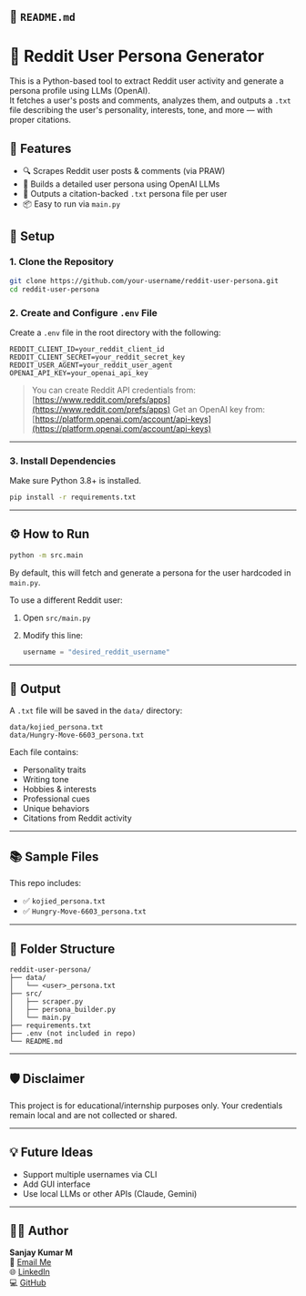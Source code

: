 
## 📄 `README.md`


# 🧠 Reddit User Persona Generator

This is a Python-based tool to extract Reddit user activity and generate a persona profile using LLMs (OpenAI).  
It fetches a user's posts and comments, analyzes them, and outputs a `.txt` file describing the user's personality, interests, tone, and more — with proper citations.


## 🚀 Features

- 🔍 Scrapes Reddit user posts & comments (via PRAW)
- 🤖 Builds a detailed user persona using OpenAI LLMs
- 🧾 Outputs a citation-backed `.txt` persona file per user
- 📦 Easy to run via `main.py`



## 🔧 Setup

### 1. Clone the Repository

```bash
git clone https://github.com/your-username/reddit-user-persona.git
cd reddit-user-persona
````

### 2. Create and Configure `.env` File

Create a `.env` file in the root directory with the following:

```env
REDDIT_CLIENT_ID=your_reddit_client_id
REDDIT_CLIENT_SECRET=your_reddit_secret_key
REDDIT_USER_AGENT=your_reddit_user_agent
OPENAI_API_KEY=your_openai_api_key
```

> You can create Reddit API credentials from: [https://www.reddit.com/prefs/apps](https://www.reddit.com/prefs/apps)
> Get an OpenAI key from: [https://platform.openai.com/account/api-keys](https://platform.openai.com/account/api-keys)

---

### 3. Install Dependencies

Make sure Python 3.8+ is installed.

```bash
pip install -r requirements.txt
```

---

## ⚙️ How to Run

```bash
python -m src.main
```

By default, this will fetch and generate a persona for the user hardcoded in `main.py`.

To use a different Reddit user:

1. Open `src/main.py`
2. Modify this line:

   ```python
   username = "desired_reddit_username"
   ```

---

## 📁 Output

A `.txt` file will be saved in the `data/` directory:

```
data/kojied_persona.txt
data/Hungry-Move-6603_persona.txt
```

Each file contains:

* Personality traits
* Writing tone
* Hobbies & interests
* Professional cues
* Unique behaviors
* Citations from Reddit activity

---

## 📚 Sample Files

This repo includes:

* ✅ `kojied_persona.txt`
* ✅ `Hungry-Move-6603_persona.txt`

---

## 📄 Folder Structure

```
reddit-user-persona/
├── data/
│   └── <user>_persona.txt
├── src/
│   ├── scraper.py
│   ├── persona_builder.py
│   └── main.py
├── requirements.txt
├── .env (not included in repo)
└── README.md
```

---

## 🛡 Disclaimer

This project is for educational/internship purposes only.
Your credentials remain local and are not collected or shared.

---

## 💡 Future Ideas

* Support multiple usernames via CLI
* Add GUI interface
* Use local LLMs or other APIs (Claude, Gemini)

---

## 👨‍💻 Author

**Sanjay Kumar M**  
📧 [Email Me](mailto:sanjaychitra9159@gmail.com)  
🌐 [LinkedIn](https://www.linkedin.com/in/sanjay-kumarai)  
💻 [GitHub](https://github.com/SanjayKumar-Codes)

